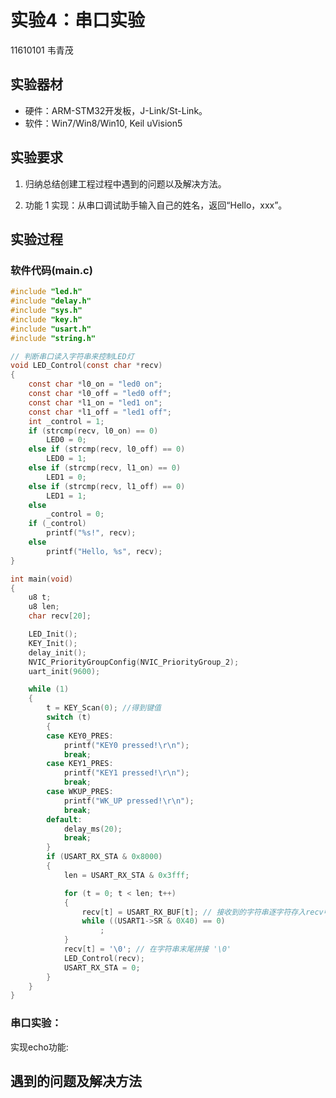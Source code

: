 # 实验4：串口实验
11610101 韦青茂
## 实验器材
* 硬件：ARM-STM32开发板，J-Link/St-Link。
* 软件：Win7/Win8/Win10, Keil uVision5
## 实验要求
1. 归纳总结创建工程过程中遇到的问题以及解决方法。

2. 功能 1 实现：从串口调试助手输入自己的姓名，返回“Hello，xxx”。


## 实验过程
### 软件代码(main.c)
``` c
#include "led.h"
#include "delay.h"
#include "sys.h"
#include "key.h"
#include "usart.h"
#include "string.h"

// 判断串口读入字符串来控制LED灯
void LED_Control(const char *recv)
{
	const char *l0_on = "led0 on";
	const char *l0_off = "led0 off";
	const char *l1_on = "led1 on";
	const char *l1_off = "led1 off";
	int _control = 1;
	if (strcmp(recv, l0_on) == 0)
		LED0 = 0;
	else if (strcmp(recv, l0_off) == 0)
		LED0 = 1;
	else if (strcmp(recv, l1_on) == 0)
		LED1 = 0;
	else if (strcmp(recv, l1_off) == 0)
		LED1 = 1;
	else
		_control = 0;
	if (_control)
		printf("%s!", recv);
	else
		printf("Hello, %s", recv);
}

int main(void)
{
	u8 t;
	u8 len;
	char recv[20];

	LED_Init();
	KEY_Init();
	delay_init();
	NVIC_PriorityGroupConfig(NVIC_PriorityGroup_2);
	uart_init(9600);

	while (1)
	{
		t = KEY_Scan(0); //得到键值
		switch (t)
		{
		case KEY0_PRES:
			printf("KEY0 pressed!\r\n");
			break;
		case KEY1_PRES:
			printf("KEY1 pressed!\r\n");
			break;
		case WKUP_PRES:
			printf("WK_UP pressed!\r\n");
			break;
		default:
			delay_ms(20);
			break;
		}
		if (USART_RX_STA & 0x8000)
		{
			len = USART_RX_STA & 0x3fff;

			for (t = 0; t < len; t++)
			{
				recv[t] = USART_RX_BUF[t]; // 接收到的字符串逐字符存入recv中
				while ((USART1->SR & 0X40) == 0)
					;
			}
			recv[t] = '\0'; // 在字符串末尾拼接 '\0'
			LED_Control(recv);
			USART_RX_STA = 0;
		}
	}
}
```
### 串口实验：

实现echo功能: 

## 遇到的问题及解决方法

